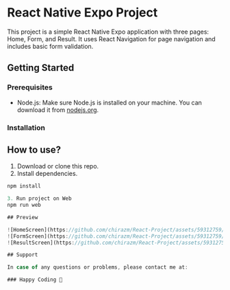 # React Native Expo Project

This project is a simple React Native Expo application with three pages: Home, Form, and Result. It uses React Navigation for page navigation and includes basic form validation.

## Getting Started

### Prerequisites
- Node.js: Make sure Node.js is installed on your machine. You can download it from [nodejs.org](https://nodejs.org/).

### Installation


## How to use?
1. Download or clone this repo.
2. Install dependencies.
```js
npm install

3. Run project on Web
npm run web

## Preview

![HomeScreen](https://github.com/chirazm/React-Project/assets/59312759/eaecd2fb-768f-4f89-9db6-c83c2568ddbd)
![FormScreen](https://github.com/chirazm/React-Project/assets/59312759/6e7ad4db-3185-49f2-9098-c9b0218daa50)
![ResultScreen](https://github.com/chirazm/React-Project/assets/59312759/26508c15-4156-4341-8477-a033bcdaf77d)

## Support

In case of any questions or problems, please contact me at:

### Happy Coding 🚀
